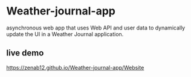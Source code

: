 # Weather-journal-app
asynchronous web app that uses Web API and user data to dynamically update the UI in a Weather Journal application.


## live demo 
 https://zenab12.github.io/Weather-journal-app/Website

